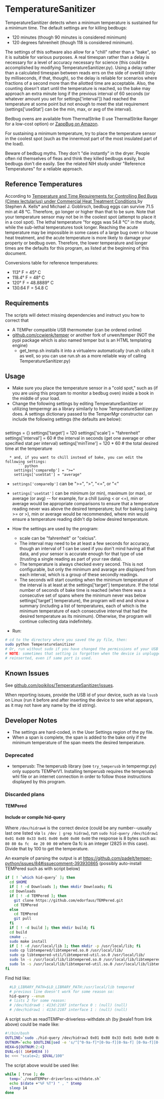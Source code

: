# TemperatureSanitizer
TemperatureSanitizer detects when a minimum temperature is sustained for a minimum time. The default settings are for killing bedbugs:
- 120 minutes (though 90 minutes is considered minimum)
- 120 degrees fahrenheit (though 118 is considered minimum).

The settings of this software also allow for a "chill" rather than a "bake", so it is suitable for various purposes. A real timespan rather than a delay is necessary for a level of accuracy necessary for science (this could be accomplished by modifying TemperatureSanitizer.py). Using a delay rather than a calculated timespan between reads errs on the side of overkill (only by milliseconds, if that, though), so the delay is reliable for scenarios where fractions of a second more than the allotted time are acceptable. Also, the counting doesn't start until the temperature is reached, so the bake may approach an extra minute long if the previous interval of 60 seconds (or whatever amount you set for settings['interval']) had reached the temperature at some point but not enough to meet the stat requirement (settings['useStat'] can be the min, max, or avg of the interval).

Bedbug ovens are available from ThermalStrike (I use ThermalStrike Ranger for a low-cost option) or [ZappBug on Amazon](https://www.amazon.com/s?k=ZappBug).

For sustaining a minimum temperature, try to place the temperature sensor in the coolest spot (such as the innermost part of the most insulated part of the load).

Beware of bedbug myths. They don't "die instantly" in the dryer. People often rid themselves of fleas and think they killed bedbugs easily, but bedbugs don't die easily. See the related NIH study under "Reference Temperatures" for a reliable approach.


## Reference Temperatures
According to [Temperature and Time Requirements for Controlling Bed Bugs (Cimex lectularius) under Commercial Heat Treatment Conditions ](https://www.ncbi.nlm.nih.gov/pmc/articles/PMC4553552/) by Stephen A. Kells* and Michael J. Goblirsch, bedbug eggs can survive 71.5 min at 48 °C. Therefore, go longer or higher than that to be sure. Note that your temperature sensor may not be in the coolest spot (attempt to place it in a cool spot). The lethal temperature "for eggs was 54.8 °C" in the study, while the sub-lethal temperatures took longer. Reaching the acute temperature may be impossible in some cases of a large bug oven or house heat treatment, and the acute temperature is more likely to damage your property or bedbug oven. Therefore, the lower temperature and longer times are the defaults for this program, as listed at the beginning of this document.

Conversions table for reference temperatures:
- 113° F = 45° C
- 118.4° F = 48° C
- 120° F = 48.8889° C
- 130.64 F = 54.8 C


## Requirements
The scripts will detect missing dependencies and instruct you how to correct that
- A TEMPer compatible USB thermometer (can be ordered online)
- [github.com/ccwienk/temper](https://github.com/ccwienk/temper) or another fork of urwen/temper (NOT the pypi package which is also named temper but is an HTML templating engine)
  - get_temp.sh installs it into a virtualenv automatically (run.sh calls it as well, so you can use run.sh as a more reliable way of calling TemperatureSanitizer.py)


## Usage
* Make sure you place the temperature sensor in a "cold spot," such as (if you are using this program to monitor a bedbug oven) inside a book in the middle of your load.
* Change the following settings by editing TemperatureSanitizer or utilizing tempermgr as a library similarly to how TemperatureSanitizer.py does. A settings dictionary passed to the TemperMgr constructor can include the following settings (the defaults are below):
  ```python
settings = {}
settings['target'] = 120
settings['scale'] = "fahrenheit"
settings['interval'] = 60  # the interval in seconds (get one average or other specified stat per interval)
settings['minTime'] = 120 * 60  # the total desired time at the temperature
```
  * and, if you want to chill instead of bake, you can edit the following settings:
      ```python
    settings['compareOp'] = ">="
    settings['useStat'] = "average"
```
  * `settings['compareOp']` can be ">=", ">", "<=", or "<"
  * `settings['useStat']` can be minimum (or min), maximum (or max), or average (or avg) -- for example, for a chill (using < or <=), min or average would be appropriate comparisons to ensure that a temperature reading never was above the desired temperature; but for baking (using >= or >), min or average would be recommended, where min would ensure a temperature reading didn't dip below desired temperature.

* How the settings are used by the program:
  * scale can be "fahrenheit" or "celcius".
  * The interval may need to be at least a few seconds for accuracy, though an interval of 1 can be used if you don't mind having all that data, and your sensor is accurate enough for that type of use (trusting a single reading as part of your raw data).
  * The temperature is always checked every second. This is not configurable, but only the minimum and avarage are displayed from each interval, which is a group of these secondly readings.
  * The seconds will start counting when the minimum temperature of the interval is at least at the settings['target'] temperature. If the total number of seconds of bake time is reached (when there was a consecutive set of spans where the minimum never was below settings['target'] temperature), the program will end and show a summary (including a list of temperatures, each of which is the minimum temperature of each consecutive interval that had the desired temperature as its minimum). Otherwise, the program will continue collecting data indefinitely.
* Run:
```bash
# cd to the directory where you saved the py file, then:
sudo python TemperatureSanitizer
# Or, run without sudo if you have changed the permissions of your USB device.
# NOTE: sometimes that setting is forgotten when the device is unplugged and
# reinserted, even if same port is used.
```


## Known Issues
See [github.com/poikilos/TemperatureSanitizer/issues](https://github.com/poikilos/TemperatureSanitizer/issues).

When reporting issues, provide the USB id of your device, such as via
`lsusb` on Linux (run it before and after inserting the device to see
what appears, as it may not have any name by the id string).

## Developer Notes
* The settings are hard-coded, in the User Settings region of the py file.
* When a span is complete, the span is added to the bake only if the minimum temperature of the span meets the desired temperature.

### Deprecated
- temperusb: The temperusb library (see `try_temperusb` in tempermgr.py) only supports TEMPerV1. Installing temperusb requires the temperusb whl file or an internet connection in order to follow those instructions displayed by this program.

### Discarded plans
#### TEMPered

#### Include or compile hid-query
Where `/dev/hidraw4` is the correct device (could be any number--usually last one listed via `ls /dev | grep hidraw`),
run `sudo hid-query /dev/hidraw1 0x01 0x80 0x33 0x01 0x00 0x00 0x00 0x00`
the response is 8 bytes such as:
`80 80 0a fc  4e 20 00 00`
where 0a fc is an integer (2825 in this case). Divide that by 100 to get the temperature.

An example of parsing the output is at
<https://github.com/padelt/temper-python/issues/84#issuecomment-393930865>
(possibly auto-install TEMPered such as with script below)
```bash
if [ ! `which hid-query` ]; then
  cd $HOME
  if [ ! -d Downloads ]; then mkdir Downloads; fi
  cd Downloads
  if [ ! -d TEMPered ]; then
    git clone https://github.com/edorfaus/TEMPered.git
    cd TEMPered
  else
    cd TEMPered
    git pull
  fi
  if [ ! -d build ]; then mkdir build; fi
  cd build
  cmake ..
  sudo make install
  if [ ! -d /usr/local/lib ]; then mkdir -p /usr/local/lib; fi
  sudo cp libtempered/libtempered.so.0 /usr/local/lib/
  sudo cp libtempered-util/libtempered-util.so.0 /usr/local/lib/
  sudo ln -s /usr/local/lib/libtempered.so.0 /usr/local/lib/libtempered.so
  sudo ln -s /usr/local/lib/libtempered-util.so.0 /usr/local/lib/libtempered-util.so
fi
```

Find hid like:
```bash
  #LD_LIBRARY_PATH=$LD_LIBRARY_PATH:/usr/local/lib tempered
  # previous line doesn't work for some reason so:
  hid-query --enum
  # lists 2 for some reason:
  # /dev/hidraw0 : 413d:2107 interface 0 : (null) (null)
  # /dev/hidraw1 : 413d:2107 interface 1 : (null) (null)
```

A script such as readTEMPer-driverless-withdate.sh (by jbeale1 from link above) could be made like:
```bash
#!/bin/bash
OUTLINE=`sudo ./hid-query /dev/hidraw3 0x01 0x80 0x33 0x01 0x00 0x00 0x00 0x00|grep -A1 ^Response|tail -1`
OUTNUM=`echo $OUTLINE|sed -e 's/^[^0-9a-f]*[0-9a-f][0-9a-f] [0-9a-f][0-9a-f] \([0-9a-f][0-9a-f]\) \([0-9a-f][0-9a-f]\) .*$/0x\1\2/'`
HEX4=${OUTNUM:2:4}
DVAL=$(( 16#$HEX4 ))
bc <<< "scale=2; $DVAL/100"
```

The script above would be used like:
```bash
while [ true ]; do
  temp=`./readTEMPer-driverless-withdate.sh`
  echo $(date +"%F %T") " , " $temp
  sleep 14
done
```
